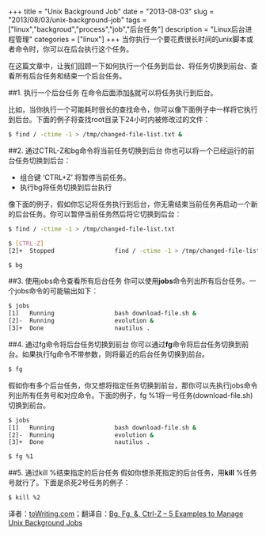 +++
title = "Unix Background Job"
date = "2013-08-03"
slug = "2013/08/03/unix-background-job"
tags =["linux","backgroud","process","job","后台任务"]
description = "Linux后台进程管理"
categories = ["linux"]
+++
当你执行一个要花费很长时间的unix脚本或者命令时，你可以在后台执行这个任务。

在这篇文章中，让我们回顾一下如何执行一个任务到后台、将任务切换到前台、查看所有后台任务和结束一个后台任务。

##1. 执行一个后台任务
在命令后面添加[&][1]就可以将任务执行到后台。

比如，当你执行一个可能耗时很长的查找命令，你可以像下面例子中一样将它执行到后台。下面的例子将查找root目录下24小时内被修改过的文件：
```bash
$ find / -ctime -1 > /tmp/changed-file-list.txt &
```
##2. 通过CTRL-Z和bg命令将当前任务切换到后台
你也可以将一个已经运行的前台任务切换到后台：

* 组合键 ‘CTRL+Z’ 将暂停当前任务。
* 执行bg将任务切换到后台执行

像下面的例子，假如你忘记将任务执行到后台，你无需结束当前任务再启动一个新的后台任务。你可以暂停当前任务然后将它切换到后台：

```bash
$ find / -ctime -1 > /tmp/changed-file-list.txt

$ [CTRL-Z]
[2]+  Stopped                 find / -ctime -1 > /tmp/changed-file-list.txt

$ bg
```
##3. 使用jobs命令查看所有后台任务
你可以使用**jobs**命令列出所有后台任务。一个jobs命令的可能输出如下：

```bash
$ jobs
[1]   Running                 bash download-file.sh &
[2]-  Running                 evolution &
[3]+  Done                    nautilus .
```
##4. 通过fg命令将后台任务切换到前台
你可以通过**fg**命令将后台任务切换到前台。如果执行fg命令不带参数，则将最近的后台任务切换到前台。
```bash
$ fg
```
假如你有多个后台任务，你又想将指定任务切换到前台，那你可以先执行jobs命令列出所有任务号和对应命令。下面的例子，fg %1将一号任务(download-file.sh)切换到前台。
```bash
$ jobs
[1]   Running                 bash download-file.sh &
[2]-  Running                 evolution &
[3]+  Done                    nautilus .

$ fg %1
```
##5. 通过kill %结束指定的后台任务
假如你想杀死指定的后台任务，用**kill** %任务号就行了。下面是杀死2号任务的例子：
```bash
$ kill %2
```
译者：[toWriting.com][3]；翻译自：[Bg, Fg, &, Ctrl-Z – 5 Examples to Manage Unix Background Jobs][2]


  [1]:https://en.wikipedia.org/wiki/Ampersand
  [2]:http://www.thegeekstuff.com/2010/05/unix-background-job/
  [3]:http://toWriting.com
